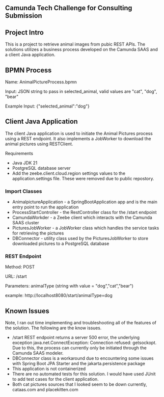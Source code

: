 ## Camunda Tech Challenge for Consulting Submission


## Project Intro
This is a project to retrieve animal images from pubic REST APIs. The solutions utilizes a business process developed on the Camunda SAAS and a client Java application.

## BPMN Process
Name: AnimalPictureProcess.bpmn

Input: JSON string to pass in selected_animal, valid values are "cat", "dog", "bear"

Example Input: {"selected_animal":"dog"}

## Client Java Application
The client Java application is used to initiate the Animal Pictures process using a REST endpoint. It also implements a JobWorker to download the animal pictures using RESTClient.

Requirements
- Java JDK 21
- PostgreSQL database server
- Add the zeebe.client.cloud.region settings values to the application.settings file. These were removed due to public repostory.

### Import Classes
- AnimalpictureApplication -  a SpringBootApplication app and is the main entry point to run the application
- ProcessStartController - the RestController class for the /start endpoint
- CamundaWorkder - a Zeebe client which interacts with the Camunda SAAS cluster
- PicturesJobWorker - a JobWorker class which handles the service tasks for retrieving the pictures
- DBConnector - utility class used by the PicturesJobWorker to store downloaded pictures to a PostgreSQL database


### REST Endpoint
Method: POST

URL: /start

Parameters: animalType (string with value = "dog","cat","bear")

example: http://localhost8080/start/animalType=dog


## Known Issues
Note, I ran out time implementing and troubleshooting all of the features of the solution. The following are the know issues.
- /start REST endpoint returns a server 500 error, the underlying exception java.net.ConnectException: Connection refused: getsockopt. Due to this, the process can currently only be initiated through the Camunda SAAS modeler.
- DBConnector class is a workaround due to encountering some issues with Spring Boot JPA Starter and the jakarta.persistence package
- This application is not containerized
- There are no automated tests for this solution. I would have used JUnit to add test cases for the client application.
- Both cat pictures sources that I looked seem to be down currently, cataas.com and placekitten.com
